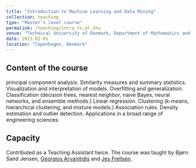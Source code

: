 ```yaml
---
title: "Introduction to Machine Learning and Data Mining"
collection: teaching
type: "Master's level course"
permalink: /teaching/intro_to_ml_dtu
venue: "Technical University of Denmark, Department of Mathematics and Computer Science"
date: 2023-02-01
location: "Copenhagen, Denmark"
---
```


## Content of the course
principal component analysis. Similarity measures and summary statistics. Visualization and interpretation of models. Overfitting and generalization. Classification (decision trees, nearest neighbor, naive Bayes, neural networks, and ensemble methods.) Linear regression. Clustering (k-means, hierarchical clustering, and mixture models.) Association rules. Density estimation and outlier detection. Applications in a broad range of engineering sciences.

## Capacity 
Contributed as a Teaching Assistant twice. The course was taught by Bjørn Sand Jensen, [Georgios Arvanitidis](https://www2.compute.dtu.dk/~gear/) and [Jes Frellsen](https://frellsen.org/).